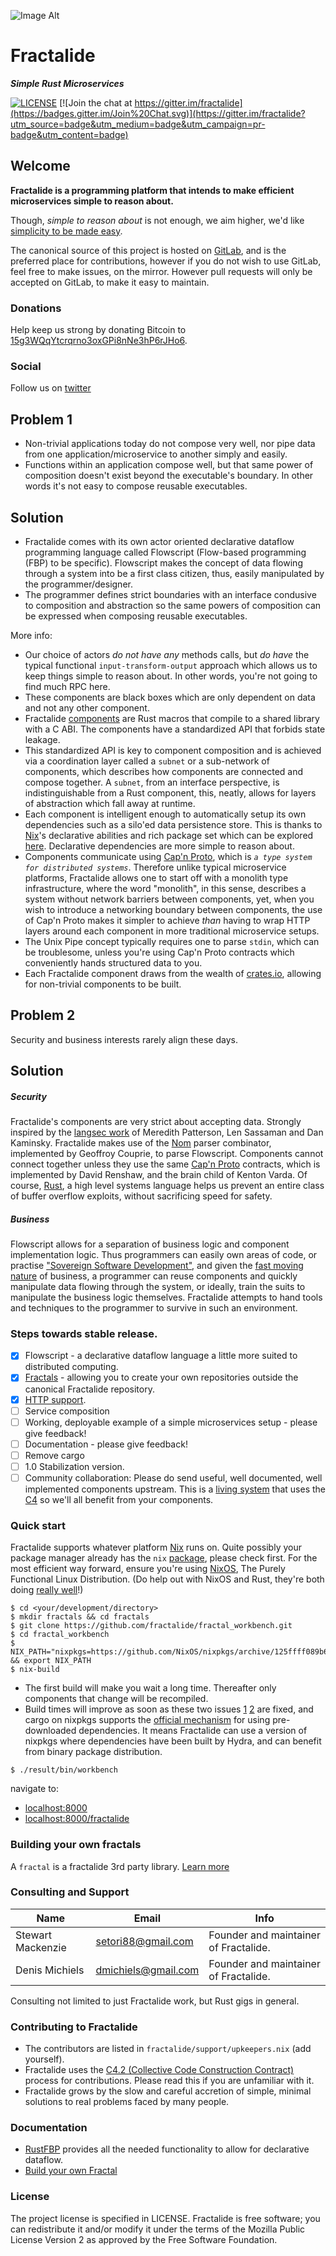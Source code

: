 ![Image Alt](https://raw.githubusercontent.com/fractalide/fractalide/master/doc/images/fractalide.png)
# Fractalide
 _**Simple Rust Microservices**_

 [![LICENSE](https://img.shields.io/badge/license-MPLv2-blue.svg)](LICENSE)
 [![Join the chat at https://gitter.im/fractalide](https://badges.gitter.im/Join%20Chat.svg)](https://gitter.im/fractalide?utm_source=badge&utm_medium=badge&utm_campaign=pr-badge&utm_content=badge)

## Welcome

**Fractalide is a programming platform that intends to make efficient microservices simple to reason about.**

Though, *simple to reason about* is not enough, we aim higher, we'd like [simplicity to be made easy](https://www.infoq.com/presentations/Simple-Made-Easy).

The canonical source of this project is hosted on [GitLab](https://gitlab.com/fractalide/fractalide), and is the preferred place for contributions, however if you do not wish to use GitLab, feel free to make issues, on the mirror. However pull requests will only be accepted on GitLab, to make it easy to maintain.

### Donations
Help keep us strong by donating Bitcoin to [15g3WQqYtcrqrno3oxGPi8nNe3hP6rJHo6](https://keybase.io/fractalide).

### Social
Follow us on [twitter](https://twitter.com/fractalide)

## Problem 1
* Non-trivial applications today do not compose very well, nor pipe data from one application/microservice to another simply and easily.
* Functions within an application compose well, but that same power of composition doesn't exist beyond the executable's boundary. In other words it's not easy to compose reusable executables.

## Solution
* Fractalide comes with its own actor oriented declarative dataflow programming language called Flowscript (Flow-based programming (FBP) to be specific). Flowscript makes the concept of data flowing through a system into be a first class citizen, thus, easily manipulated by the programmer/designer.
* The programmer defines strict boundaries with an interface condusive to composition and abstraction so the same powers of composition can be expressed when composing reusable executables.

More info:
  * Our choice of actors *do not have any* methods calls, but *do have* the typical functional `input-transform-output` approach which allows us to keep things simple to reason about. In other words, you're not going to find much RPC here.
  * These components are black boxes which are only dependent on data and not any other component.
  * Fractalide [components](https://crates.io/crates/rustfbp) are Rust macros that compile to a shared library with a C ABI. The components have a standardized API that forbids state leakage.
  * This standardized API is key to component composition and is achieved via a coordination layer called a `subnet` or a sub-network of components, which describes how components are connected and compose together. A `subnet`, from an interface perspective, is indistinguishable from a Rust component, this, neatly, allows for layers of abstraction which fall away at runtime.
  * Each component is intelligent enough to automatically setup its own dependencies such as a silo'ed data persistence store. This is thanks to [Nix](http://nixos.org/nix)'s declarative abilities and rich package set which can be explored [here](http://nixos.org/nixos/packages.html). Declarative dependencies are more simple to reason about.
  * Components communicate using [Cap'n Proto](http://capnproto.org), which is *`a type system for distributed systems`*. Therefore unlike typical microservice platforms, Fractalide allows one to start off with a monolith type infrastructure, where the word "monolith", in this sense, describes a system without network barriers between components, yet, when you wish to introduce a networking boundary between components, the use of Cap'n Proto makes it simpler to achieve *than* having to wrap HTTP layers around each component in more traditional microservice setups.
  * The Unix Pipe concept typically requires one to parse `stdin`, which can be troublesome, unless you're using Cap'n Proto contracts which conveniently hands structured data to you.
  * Each Fractalide component draws from the wealth of [crates.io](https://crates.io), allowing for non-trivial components to be built.

## Problem 2
Security and business interests rarely align these days.

## Solution
##### Security
Fractalide's components are very strict about accepting data. Strongly inspired by the [langsec work](http://langsec.org) of Meredith Patterson, Len Sassaman and Dan Kaminsky. Fractalide makes use of the [Nom](https://github.com/Geal/nom) parser combinator, implemented by Geoffroy Couprie, to parse Flowscript. Components cannot connect together unless they use the same [Cap'n Proto](https://capnproto.org/) contracts, which is implemented by David Renshaw, and the brain child of Kenton Varda. Of course, [Rust](https://www.rust-lang.org/), a high level systems language helps us prevent an entire class of buffer overflow exploits, without sacrificing speed for safety.
##### Business
Flowscript allows for a separation of business logic and component implementation logic. Thus programmers can easily own areas of code, or practise ["Sovereign Software Development"](https://top.fse.guru/the-civilized-alternative-to-agile-tribalism-4c60d01428c0), and given the [fast moving nature](https://medium.com/@bryanedds/living-in-the-age-of-software-fuckery-8859f81ca877) of business, a programmer can reuse components and quickly manipulate data flowing through the system, or ideally, train the suits to manipulate the business logic themselves. Fractalide attempts to hand tools and techniques to the programmer to survive in such an environment.

### Steps towards stable release.
- [x] Flowscript - a declarative dataflow language a little more suited to distributed computing.
- [x] [Fractals](https://github.com/fractalide/fractal_workbench) - allowing you to create your own repositories outside the canonical Fractalide repository.
- [x] [HTTP support](https://github.com/fractalide/fractal_net_http).
- [ ] Service composition
- [ ] Working, deployable example of a simple microservices setup - please give feedback!
- [ ] Documentation - please give feedback!
- [ ] Remove cargo
- [ ] 1.0 Stabilization version.
- [ ] Community collaboration: Please do send useful, well documented, well implemented components upstream. This is a [living system](https://hintjens.gitbooks.io/social-architecture/content/chapter6.html) that uses the [C4](http://rfc.zeromq.org/spec:42/C4/) so we'll all benefit from your components.

### Quick start
Fractalide supports whatever platform [Nix](http://nixos.org/nix) runs on. Quite possibly your package manager already has the `nix` [package](https://hydra.nixos.org/job/nix/master/release#tabs-constituents), please check first.
For the most efficient way forward, ensure you're using [NixOS](http://nixos.org), The Purely Functional Linux Distribution. (Do help out with NixOS and Rust, they're both doing [really well](https://octoverse.github.com/)!)
```
$ cd <your/development/directory>
$ mkdir fractals && cd fractals
$ git clone https://github.com/fractalide/fractal_workbench.git
$ cd fractal_workbench
$ NIX_PATH="nixpkgs=https://github.com/NixOS/nixpkgs/archive/125ffff089b6bd360c82cf986d8cc9b17fc2e8ac.tar.gz:fractalide=https://github.com/fractalide/fractalide/archive/master.tar.gz" && export NIX_PATH
$ nix-build
```
* The first build will make you wait a long time. Thereafter only components that change will be recompiled.
* Build times will improve as soon as these two issues [1](https://github.com/rust-lang/cargo/issues/3215) [2](https://github.com/NixOS/nixpkgs/issues/18111) are fixed, and cargo on nixpkgs supports the [official mechanism](http://doc.crates.io/source-replacement.html) for using pre-downloaded dependencies. It means Fractalide can use a version of nixpkgs where dependencies have been built by Hydra, and can benefit from binary package distribution.
```
$ ./result/bin/workbench
```
navigate to:
* [localhost:8000](http://localhost:8000/)
* [localhost:8000/fractalide](http://localhost:8000/fractalide)

### Building your own fractals

A `fractal` is a fractalide 3rd party library. [Learn more](fractals/README.md)

### Consulting and Support
Name | Email | Info
-----|-------|-----
Stewart Mackenzie | setori88@gmail.com | Founder and maintainer of Fractalide.
Denis Michiels | dmichiels@gmail.com | Founder and maintainer of Fractalide.

Consulting not limited to just Fractalide work, but Rust gigs in general.

### Contributing to Fractalide
* The contributors are listed in `fractalide/support/upkeepers.nix` (add yourself).
* Fractalide uses the [C4.2 (Collective Code Construction Contract)](CONTRIBUTING.md) process for contributions. Please read this if you are unfamiliar with it.
* Fractalide grows by the slow and careful accretion of simple, minimal solutions to real problems faced by many people.

### Documentation
* [RustFBP](https://docs.rs/rustfbp) provides all the needed functionality to allow for declarative dataflow.
* [Build your own Fractal](https://github.com/fractalide/fractalide/blob/master/fractals/README.md)

### License
The project license is specified in LICENSE.
Fractalide is free software; you can redistribute it and/or modify it under the terms of the Mozilla Public License Version 2 as approved by the Free Software Foundation.
